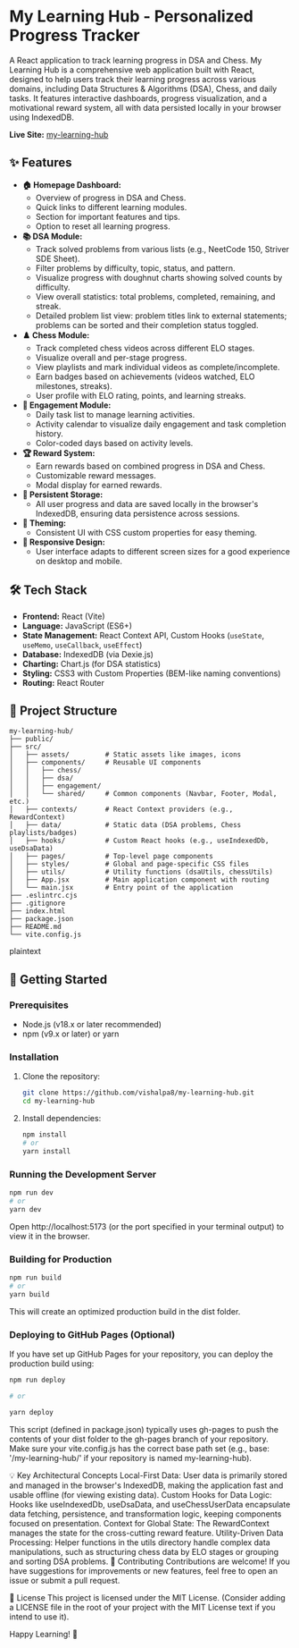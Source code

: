 # My Learning Hub - Personalized Progress Tracker

A React application to track learning progress in DSA and Chess.
My Learning Hub is a comprehensive web application built with React, designed to help users track their learning progress across various domains, including Data Structures & Algorithms (DSA), Chess, and daily tasks. It features interactive dashboards, progress visualization, and a motivational reward system, all with data persisted locally in your browser using IndexedDB.

**Live Site:** [my-learning-hub](https://my-learning-hub.netlify.app/)

## ✨ Features

- **🏠 Homepage Dashboard:**
  - Overview of progress in DSA and Chess.
  - Quick links to different learning modules.
  - Section for important features and tips.
  - Option to reset all learning progress.
- **📚 DSA Module:**
  - Track solved problems from various lists (e.g., NeetCode 150, Striver SDE Sheet).
  - Filter problems by difficulty, topic, status, and pattern.
  - Visualize progress with doughnut charts showing solved counts by difficulty.
  - View overall statistics: total problems, completed, remaining, and streak.
  - Detailed problem list view: problem titles link to external statements; problems can be sorted and their completion status toggled.
- **♟️ Chess Module:**
  - Track completed chess videos across different ELO stages.
  - Visualize overall and per-stage progress.
  - View playlists and mark individual videos as complete/incomplete.
  - Earn badges based on achievements (videos watched, ELO milestones, streaks).
  - User profile with ELO rating, points, and learning streaks.
- **📅 Engagement Module:**
  - Daily task list to manage learning activities.
  - Activity calendar to visualize daily engagement and task completion history.
  - Color-coded days based on activity levels.
- **🏆 Reward System:**
  - Earn rewards based on combined progress in DSA and Chess.
  - Customizable reward messages.
  - Modal display for earned rewards.
- **💾 Persistent Storage:**
  - All user progress and data are saved locally in the browser's IndexedDB, ensuring data persistence across sessions.
- **🎨 Theming:**
  - Consistent UI with CSS custom properties for easy theming.
- **📱 Responsive Design:**
  - User interface adapts to different screen sizes for a good experience on desktop and mobile.

## 🛠️ Tech Stack

- **Frontend:** React (Vite)
- **Language:** JavaScript (ES6+)
- **State Management:** React Context API, Custom Hooks (`useState`, `useMemo`, `useCallback`, `useEffect`)
- **Database:** IndexedDB (via Dexie.js)
- **Charting:** Chart.js (for DSA statistics)
- **Styling:** CSS3 with Custom Properties (BEM-like naming conventions)
- **Routing:** React Router

## 📂 Project Structure

```plaintext
my-learning-hub/
├── public/
├── src/
│   ├── assets/         # Static assets like images, icons
│   ├── components/     # Reusable UI components
│   │   ├── chess/
│   │   ├── dsa/
│   │   ├── engagement/
│   │   └── shared/     # Common components (Navbar, Footer, Modal, etc.)
│   ├── contexts/       # React Context providers (e.g., RewardContext)
│   ├── data/           # Static data (DSA problems, Chess playlists/badges)
│   ├── hooks/          # Custom React hooks (e.g., useIndexedDb, useDsaData)
│   ├── pages/          # Top-level page components
│   ├── styles/         # Global and page-specific CSS files
│   ├── utils/          # Utility functions (dsaUtils, chessUtils)
│   ├── App.jsx         # Main application component with routing
│   └── main.jsx        # Entry point of the application
├── .eslintrc.cjs
├── .gitignore
├── index.html
├── package.json
├── README.md
└── vite.config.js
```

plaintext

## 🚀 Getting Started

### Prerequisites

- Node.js (v18.x or later recommended)
- npm (v9.x or later) or yarn

### Installation

1.  Clone the repository:
    ```bash
    git clone https://github.com/vishalpa8/my-learning-hub.git
    cd my-learning-hub
    ```
2.  Install dependencies:
    ```bash
    npm install
    # or
    yarn install
    ```

### Running the Development Server

```bash
npm run dev
# or
yarn dev
```

Open http://localhost:5173 (or the port specified in your terminal output) to view it in the browser.

### Building for Production

```bash
npm run build
# or
yarn build
```

This will create an optimized production build in the dist folder.

### Deploying to GitHub Pages (Optional)

If you have set up GitHub Pages for your repository, you can deploy the production build using:

```bash
npm run deploy

# or

yarn deploy
```
This script (defined in package.json) typically uses gh-pages to push the contents of your dist folder to the gh-pages branch of your repository. Make sure your vite.config.js has the correct base path set (e.g., base: '/my-learning-hub/' if your repository is named my-learning-hub).

💡 Key Architectural Concepts
Local-First Data: User data is primarily stored and managed in the browser's IndexedDB, making the application fast and usable offline (for viewing existing data).
Custom Hooks for Data Logic: Hooks like useIndexedDb, useDsaData, and useChessUserData encapsulate data fetching, persistence, and transformation logic, keeping components focused on presentation.
Context for Global State: The RewardContext manages the state for the cross-cutting reward feature.
Utility-Driven Data Processing: Helper functions in the utils directory handle complex data manipulations, such as structuring chess data by ELO stages or grouping and sorting DSA problems.
🤝 Contributing
Contributions are welcome! If you have suggestions for improvements or new features, feel free to open an issue or submit a pull request.

📄 License
This project is licensed under the MIT License. (Consider adding a LICENSE file in the root of your project with the MIT License text if you intend to use it).

Happy Learning! 🎉

```

```
